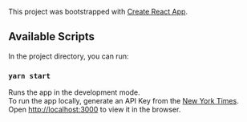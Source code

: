 This project was bootstrapped with [Create React App](https://github.com/facebook/create-react-app).

## Available Scripts

In the project directory, you can run:

### `yarn start`

Runs the app in the development mode.\
To run the app locally, generate an API Key from the [New York Times](https://developer.nytimes.com/).\
Open [http://localhost:3000](http://localhost:3000) to view it in the browser.
